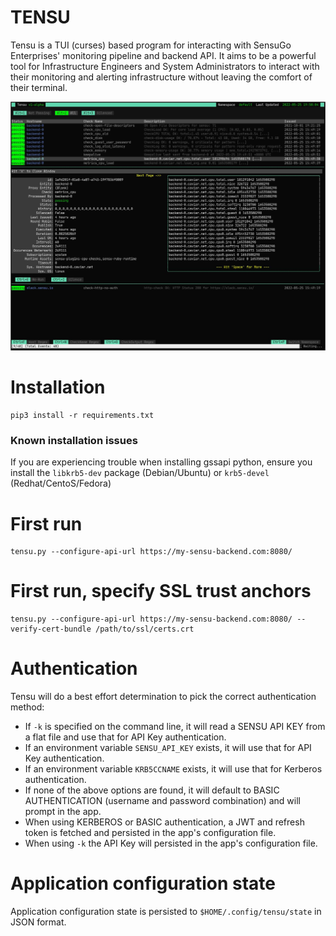# TENSU
Tensu is a TUI (curses) based program for interacting with SensuGo Enterprises' monitoring pipeline and backend API. It aims to be a powerful tool for Infrastructure Engineers and System Administrators to interact with their monitoring and alerting infrastructure without leaving the comfort of their terminal.

![screenshot](/misc/screenshot.jpg "Screenshot")

# Installation
```
pip3 install -r requirements.txt
```

### Known installation issues
If you are experiencing trouble when installing gssapi python, ensure you install the `libkrb5-dev` package (Debian/Ubuntu) or `krb5-devel` (Redhat/CentoS/Fedora)

# First run
```
tensu.py --configure-api-url https://my-sensu-backend.com:8080/
```

# First run, specify SSL trust anchors
```
tensu.py --configure-api-url https://my-sensu-backend.com:8080/ --verify-cert-bundle /path/to/ssl/certs.crt
```

# Authentication
Tensu will do a best effort determination to pick the correct authentication method:

* If `-k` is specified on the command line, it will read a SENSU API KEY from a flat file and use that for API Key authentication.
* If an environment variable `SENSU_API_KEY` exists, it will use that for API Key authentication.
* If an environment variable `KRB5CCNAME` exists, it will use that for Kerberos authentication.
* If none of the above options are found, it will default to BASIC AUTHENTICATION (username and password combination) and will prompt in the app.
* When using KERBEROS or BASIC authentication, a JWT and refresh token is fetched and persisted in the app's configuration file.
* When using `-k` the API Key will persisted in the app's configuration file.

# Application configuration state
Application configuration state is persisted to `$HOME/.config/tensu/state` in JSON format.


